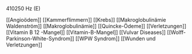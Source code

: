 410250 Hz (E)

[[Angioödem]]
[[Kammerflimmern]]
[[Krebs]]
[[Makroglobulinämie Waldenström]]
[[Makroglobulinämie]]
[[Quincke-Ödeme]]
[[Verletzungen]]
[[Vitamin B 12 -Mangel]]
[[Vitamin-B-Mangel]]
[[Vulvar Diseases]]
[[Wolff-Parkinson-White-Syndrom]]
[[WPW Syndrom]]
[[Wunden und Verletzungen]]